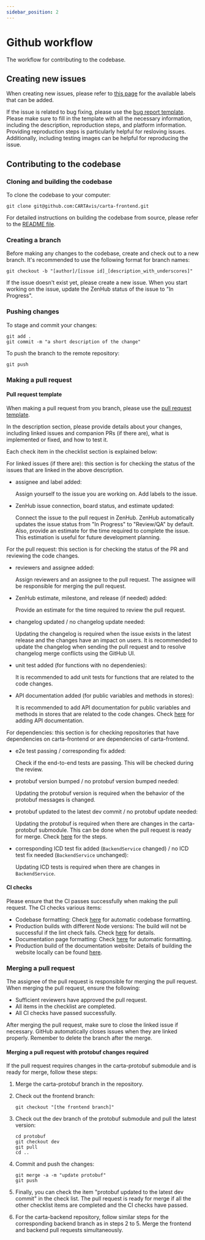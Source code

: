 ```yaml
---
sidebar_position: 2
---
```


# Github workflow

The workflow for contributing to the codebase.

## Creating new issues

When creating new issues, please refer to [this page](https://github.com/CARTAvis/carta-frontend/labels) for the available labels that can be added.

If the issue is related to bug fixing, please use the [bug report template](https://github.com/CARTAvis/carta-frontend/blob/dev/.github/ISSUE_TEMPLATE/bug_report.md). Please make sure to fill in the template with all the necessary information, including the description, reproduction steps, and platform information. Providing reproduction steps is particularly helpful for resloving issues. Additionally, including testing images can be helpful for reproducing the issue.

## Contributing to the codebase

### Cloning and building the codebase

To clone the codebase to your computer:

```
git clone git@github.com:CARTAvis/carta-frontend.git
```

For detailed instructions on building the codebase from source, please refer to the [README file](https://github.com/CARTAvis/carta-frontend/blob/dev/README.md#development).

### Creating a branch

Before making any changes to the codebase, create and check out to a new branch. It's recommended to use the following format for branch names:

```
git checkout -b "[author]/[issue id]_[description_with_underscores]"
```

If the issue doesn't exist yet, please create a new issue. When you start working on the issue, update the ZenHub status of the issue to "In Progress".

### Pushing changes

To stage and commit your changes:

```
git add .
git commit -m "a short description of the change"
```

To push the branch to the remote repository:

```
git push
```

### Making a pull request

#### Pull request template

When making a pull request from you branch, please use the [pull request template](https://github.com/CARTAvis/carta-frontend/blob/dev/.github/pull_request_template.md).

In the description section, please provide details about your changes, including linked issues and companion PRs (if there are), what is implemented or fixed, and how to test it.

Each check item in the checklist section is explained below:

For linked issues (if there are): this section is for checking the status of the issues that are linked in the above description.

-   assignee and label added:

    Assign yourself to the issue you are working on. Add labels to the issue.

-   ZenHub issue connection, board status, and estimate updated:

    Connect the issue to the pull request in ZenHub. ZenHub automatically updates the issue status from "In Progress" to "Review/QA" by default. Also, provide an estimate for the time required to complete the issue. This estimation is useful for future development planning.

For the pull request: this section is for checking the status of the PR and reviewing the code changes.

-   reviewers and assignee added:

    Assign reviewers and an assignee to the pull request. The assignee will be responsible for merging the pull request.

-   ZenHub estimate, milestone, and release (if needed) added:

    Provide an estimate for the time required to review the pull request.

-   changelog updated / no changelog update needed:

    Updating the changelog is required when the issue exists in the latest release and the changes have an impact on users. It is recommended to update the changelog when sending the pull request and to resolve changelog merge conflicts using the GitHub UI.

-   unit test added (for functions with no dependenies):

    It is recommended to add unit tests for functions that are related to the code changes.

-   API documentation added (for public variables and methods in stores):

    It is recommended to add API documentation for public variables and methods in stores that are related to the code changes. Check [here](./documentation-guidelines.md/#writing-api-documentation) for adding API documentation.

For dependencies: this section is for checking repositories that have dependencies on carta-frontend or are dependencies of carta-frontend.

-   e2e test passing / corresponding fix added:

    Check if the end-to-end tests are passing. This will be checked during the review.

-   protobuf version bumped / no protobuf version bumped needed:

    Updating the protobuf version is required when the behavior of the protobuf messages is changed.

-   protobuf updated to the latest dev commit / no protobuf update needed:

    Updating the protobuf is required when there are changes in the carta-protobuf submodule. This can be done when the pull request is ready for merge. Check [here](#merging-a-pull-request-with-protobuf-changes-required) for the steps.

-   corresponding ICD test fix added (`BackendService` changed) / no ICD test fix needed (`BackendService` unchanged):

    Updating ICD tests is required when there are changes in `BackendService`.

#### CI checks

Please ensure that the CI passes successfully when making the pull request. The CI checks various items:

-   Codebase formatting: Check [here](./developer-tips.md/#checking-and-fixing-code-format) for automatic codebase formatting.
-   Production builds with different Node versions: The build will not be successful if the lint check fails. Check [here](./developer-tips.md/#code-linting) for details.
-   Documentation page formatting: Check [here](./documentation-guidelines.md/#formatting) for automatic formatting.
-   Production build of the documentation website: Details of building the website locally can be found [here](./documentation-guidelines.md/#building-documentaiton).

### Merging a pull request

The assignee of the pull request is responsible for merging the pull request. When merging the pull request, ensure the following:

-   Sufficient reviewers have approved the pull request.
-   All items in the checklist are completed.
-   All CI checks have passed successfully.

After merging the pull request, make sure to close the linked issue if necessary. GitHub automatically closes issues when they are linked properly. Remember to delete the branch after the merge.

#### Merging a pull request with protobuf changes required

If the pull request requires changes in the carta-protobuf submodule and is ready for merge, follow these steps:

1. Merge the carta-protobuf branch in the repository.

2. Check out the frontend branch:

    ```
    git checkout "[the frontend branch]"
    ```

3. Check out the dev branch of the protobuf submodule and pull the latest version:

    ```
    cd protobuf
    git checkout dev
    git pull
    cd ..
    ```

4. Commit and push the changes:

    ```
    git merge -a -m "update protobuf"
    git push
    ```

5. Finally, you can check the item "protobuf updated to the latest dev commit" in the check list. The pull request is ready for merge if all the other checklist items are completed and the CI checks have passed.

6. For the carta-backend repository, follow similar steps for the corresponding backend branch as in steps 2 to 5. Merge the frontend and backend pull requests simultaneously.
